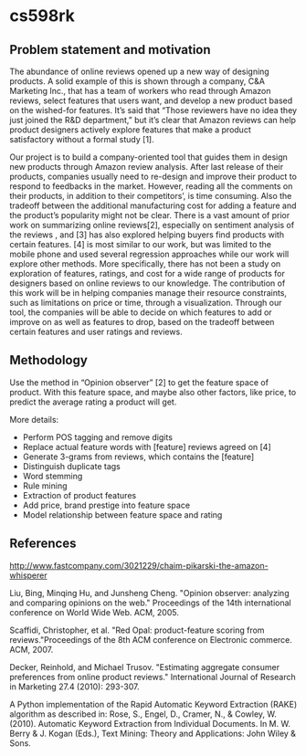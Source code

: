 # cs598rk

## Problem statement and motivation  
The abundance of online reviews opened up a new way of designing products. A solid example of this is shown through a company, C&A Marketing Inc., that has a team of workers who read through Amazon reviews, select features that users want, and develop a new product based on the wished-for features. It’s said that “Those reviewers have no idea they just joined the R&D department,” but it’s clear that Amazon reviews can help product designers actively explore features that make a product satisfactory without a formal study [1].  

Our project is to build a company-oriented tool that guides them in design new products through Amazon review analysis. After last release of their products, companies usually need to re-design and improve their product to respond to feedbacks in the market. However, reading all the comments on their products, in addition to their competitors’, is time consuming. Also the tradeoff between the additional manufacturing cost for adding a feature and the product’s popularity might not be clear. There is a vast amount of prior work on summarizing online reviews[2], especially on sentiment analysis of the reviews , and [3] has also explored helping buyers find products with certain features. [4] is most similar to our work, but was limited to the mobile phone and used several regression approaches while our work will explore other methods. More specifically, there has not been a study on exploration of features, ratings, and cost for a wide range of products for designers based on online reviews to our knowledge. The contribution of this work will be in helping companies manage their resource constraints,  such as limitations on price or time, through a visualization. Through our tool, the companies will be able to decide on which features  to add or improve on as well as features to drop, based on the tradeoff between certain features and user ratings and reviews.  

## Methodology  

Use the method in “Opinion observer” [2] to get the feature space of product. With this feature space, and maybe also other factors, like price, to predict the average rating a product will get.  

More details:  
* Perform POS tagging and remove digits  
* Replace actual feature words with [feature] reviews agreed on [4]  
* Generate 3-grams from reviews, which contains the [feature]  
* Distinguish duplicate tags  
* Word stemming  
* Rule mining  
* Extraction of product features  
* Add price, brand prestige into feature space  
* Model relationship between feature space and rating  

## References  

http://www.fastcompany.com/3021229/chaim-pikarski-the-amazon-whisperer  

Liu, Bing, Minqing Hu, and Junsheng Cheng. "Opinion observer: analyzing and comparing opinions on the web." Proceedings of the 14th international conference on World Wide Web. ACM, 2005.  

Scaffidi, Christopher, et al. "Red Opal: product-feature scoring from reviews."Proceedings of the 8th ACM conference on Electronic commerce. ACM, 2007.  

Decker, Reinhold, and Michael Trusov. "Estimating aggregate consumer preferences from online product reviews." International Journal of Research in Marketing 27.4 (2010): 293-307.  

A Python implementation of the Rapid Automatic Keyword Extraction (RAKE) algorithm as described in: Rose, S., Engel, D., Cramer, N., & Cowley, W. (2010). Automatic Keyword Extraction from Individual Documents. In M. W. Berry & J. Kogan (Eds.), Text Mining: Theory and Applications: John Wiley & Sons.


